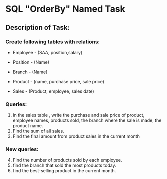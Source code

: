 # SQL "OrderBy" Named Task

## Description of Task:

### Create following tables with relations:

- Employee - (SAA, position,salary)

 - Position - (Name)

- Branch - (Name)

- Product - (name, purchase price, sale price)

- Sales - (Product, employee, sales date)

### Queries:

1) in the sales table , write the purchase and sale price of product, employee names, products sold, the branch where the sale is made, the product name.
2) Find the sum of all sales.
3) Find the final amount from product sales in the current month

### New queries:

4) Find the number of products sold by each employee.
5) find the branch that sold the most products today.
6) find the best-selling product in the current month.
